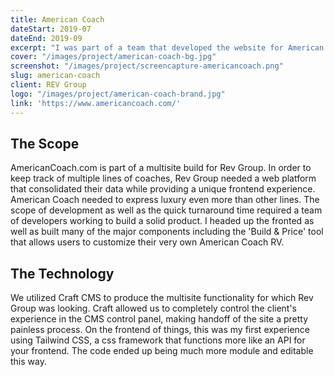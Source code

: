 ```yaml
---
title: American Coach
dateStart: 2019-07
dateEnd: 2019-09
excerpt: "I was part of a team that developed the website for American Coach as part of a larger web project with Rev Group. The purpose of the site is to showcase their Coaches and provide information for customers and distributors alike. The most robust feature of the site is an RV builder tool that allows the user to put together exactly what kind of vehicle they would want to purchase."
cover: "/images/project/american-coach-bg.jpg"
screenshot: "/images/project/screencapture-americancoach.png"
slug: american-coach
client: REV Group
logo: "/images/project/american-coach-brand.jpg"
link: 'https://www.americancoach.com/'
---
```


## The Scope
AmericanCoach.com is part of a multisite build for Rev Group. In order to keep track of multiple lines of coaches, Rev Group needed a web platform that consolidated their data while providing a unique frontend experience. American Coach needed to express luxury even more than other lines. The scope of development as well as the quick turnaround time required a team of developers working to build a solid product. I headed up the fronted as well as built many of the major components including the 'Build & Price' tool that allows users to customize their very own American Coach RV.

## The Technology
We utilized Craft CMS to produce the multisite functionality for which Rev Group was looking. Craft allowed us to completely control the client's experience in the CMS control panel, making handoff of the site a pretty painless process. On the frontend of things, this was my first experience using Tailwind CSS, a css framework that functions more like an API for your frontend. The code ended up being much more module and editable this way.